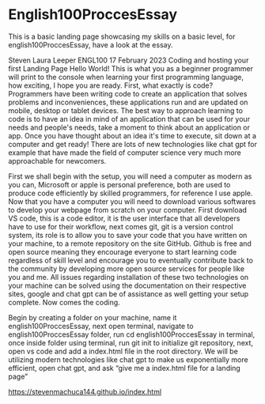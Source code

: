 # English100ProccesEssay

This is a basic landing page showcasing my skills on a basic level, for english100ProccesEssay, have a look at the essay.


Steven
Laura Leeper
ENGL100
17 February 2023
Coding and hosting your first Landing Page
Hello World! This is what you as a beginner programmer will print to the console when learning your first programming language, how exciting, I hope you are ready. First, what exactly is code?  Programmers have been writing code to create an application that solves problems and inconveniences, these applications run and are updated on mobile, desktop or tablet devices. The best way to approach learning to code is to have an idea in mind of an application that can be used for your needs and people's needs, take a moment to think about an application or app. Once you have thought about an idea it's time to execute, sit down at a computer and get ready! There are lots of new technologies like chat gpt for example that have made the field of computer science very much more approachable for newcomers.

First we shall begin with the setup, you will need a computer as modern as you can, Microsoft or apple is personal preference, both are used to produce code efficiently by skilled programmers, for reference I use apple. Now that you have a computer you will need to download various softwares to develop your webpage from scratch on your computer. First download VS code, this is a code editor, it is the user interface that all developers have to use for their workflow, next comes git, git is a version control system, its role is to allow you to save your code that you have written on your machine, to a remote repository on the site GitHub.  Github is free and open source meaning they encourage everyone to start learning code regardless of skill level and encourage you to eventually contribute back to the community by developing more open source services for people like you and me. All issues regarding installation of these two technologies on your machine can be solved using the documentation on their respective sites, google and chat gpt can be of assistance as well getting your setup complete. Now comes the coding. 

Begin by creating a folder on your machine, name it english100ProccesEssay, next open terminal, navigate to english100ProccesEssay folder, run cd english100ProccesEssay in terminal, once inside folder using terminal, run git init to initialize git repository, next, open vs code and add a index.html file in the root directory. We will be utilizing modern technologies like chat gpt to make us exponentially more efficient, open chat gpt, and ask “give me a index.html file for a landing page” 


https://stevenmachuca144.github.io/index.html